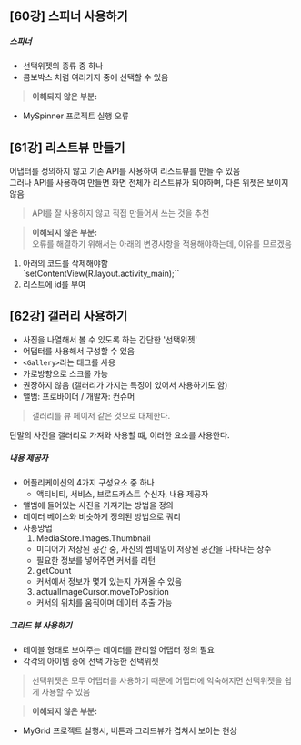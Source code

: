 ## [60강] 스피너 사용하기
##### 스피너
+ 선택위젯의 종류 중 하나
+ 콤보박스 처럼 여러가지 중에 선택할 수 있음

>**이해되지 않은 부분:**
  - MySpinner 프로젝트 실행 오류


## [61강] 리스트뷰 만들기
어댑터를 정의하지 않고 기존 API를 사용하여 리스트뷰를 만들 수 있음  
그러나 API를 사용하여 만들면 화면 전체가 리스트뷰가 되야하며, 다른 위젯은 보이지 않음
>API를 잘 사용하지 않고 직접 만들어서 쓰는 것을 추천

>**이해되지 않은 부분:**  
오류를 해결하기 위해서는 아래의 변경사항을 적용해야하는데, 이유를 모르겠음  
1. 아래의 코드를 삭제해야함  
`setContentView(R.layout.activity_main);``
2. 리스트에 id를 부여  

## [62강] 갤러리 사용하기
+ 사진을 나열해서 볼 수 있도록 하는 간단한 '선택위젯'
+ 어댑터를 사용해서 구성할 수 있음
+ `<Gallery>`라는 태그를 사용
+ 가로방향으로 스크롤 가능
+ 권장하지 않음 (갤러리가 가지는 특징이 있어서 사용하기도 함)
+ 앨범: 프로바이더 / 개발자: 컨슈머
> 갤러리를 뷰 페이저 같은 것으로 대체한다.

단말의 사진을 갤러리로 가져와 사용할 떄, 이러한 요소를 사용한다.

##### 내용 제공자
+ 어플리케이션의 4가지 구성요소 중 하나
  - 액티비티, 서비스, 브로드캐스트 수신자, 내용 제공자
+ 앨범에 들어있는 사진을 가져가는 방법을 정의
+ 데이터 베이스와 비슷하게 정의된 방법으로 쿼리
+ 사용방법
  1. MediaStore.Images.Thumbnail
    - 미디어가 저장된 공간 중, 사진의 썸네일이 저장된 공간을 나타내는 상수
    - 필요한 정보를 넣어주면 커서를 리턴
  2. getCount
    - 커서에서 정보가 몇개 있는지 가져올 수 있음
  3. actualImageCursor.moveToPosition
    - 커서의 위치를 움직이며 데이터 추출 가능

##### 그리드 뷰 사용하기
+ 테이블 형태로 보여주는 데이터를 관리할 어댑터 정의 필요
+ 각각의 아이템 중에 선택 가능한 선택위젯

>선택위젯은 모두 어댑터를 사용하기 때문에 어댑터에 익숙해지면 선택위젯을 쉽게 사용할 수 있음

>**이해되지 않은 부분:**
  - MyGrid 프로젝트 실행시, 버튼과 그리드뷰가 겹쳐서 보이는 현상

